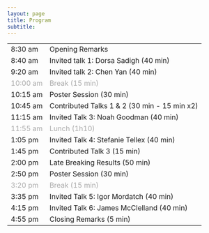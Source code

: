 ```yaml
---
layout: page
title: Program
subtitle: 
---
```


<div class='program-table' style='font-size: 11pt;'>

<table>
  <tr>
    <td>8:30 am</td>
    <td>Opening Remarks</td>
  </tr>
  <tr>
    <td>8:40 am</td>
    <td>Invited talk 1: Dorsa Sadigh (40 min)</td>
  </tr>
  <tr>
    <td>9:20 am</td>
    <td>Invited talk 2: Chen Yan (40 min)</td>
  </tr>
  <tr style='color:darkgray;'>
    <td>10:00 am</td>
    <td>Break (15 min)</td>
  </tr>
  <tr>
    <td>10:15 am</td>
    <td>Poster Session (30 min)</td>
  </tr>
  <tr>
    <td>10:45 am</td>
    <td>Contributed Talks 1 & 2 (30 min - 15 min x2)</td>
  </tr>
  <tr>
    <td>11:15 am</td>
    <td>Invited Talk 3: Noah Goodman (40 min)</td>
  </tr>
  <tr style='color:darkgray;'>
    <td>11:55 am</td>
    <td>Lunch (1h10)</td>
  </tr>
   <tr>
    <td>1:05 pm </td>
    <td>Invited Talk 4: Stefanie Tellex (40 min)</td>
  </tr>
  <tr>
    <td>1:45 pm</td>
    <td>Contributed Talk 3 (15 min)</td>
  </tr>
  <tr>
    <td>2:00 pm</td>
    <td>Late Breaking Results (50 min)</td>
  </tr>
  <tr>
    <td>2:50 pm</td>
    <td>Poster Session (30 min)</td>
  </tr>
  <tr style="color:darkgray;">
    <td>3:20 pm</td>
    <td>Break (15 min)</td>
  </tr>
  <tr>
    <td>3:35 pm</td>
    <td>Invited Talk 5: Igor Mordatch (40 min)</td>
  </tr>
  <tr>
    <td>4:15 pm</td>
    <td> Invited Talk 6: James McClelland (40 min)</td>
  </tr>
  <tr>
    <td>4:55 pm</td>
    <td>Closing Remarks (5 min)</td>
  </tr>

</table>

</div>



